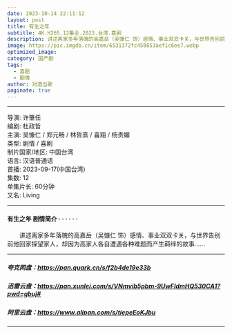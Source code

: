 ```yaml
---
date: 2023-10-14 22:11:12
layout: post
title: 有生之年
subtitle: 4K.H265.12集全.2023.台湾.喜剧
description: 讲述离家多年落魄的高嘉岳（吴慷仁 饰）感情、事业双双卡关，与世界告别前他回家探望家人，却因为高家人各自遭遇各种难题而产生羁绊的故事...
image: https://pic.imgdb.cn/item/6531372fc458853aef1c6ee7.webp
optimized_image: 
category: 国产剧
tags:
  - 喜剧
  - 剧情
author: 对酒当歌
paginate: true
---
```


---

导演: 许肇任  
编剧: 杜政哲  
主演: 吴慷仁 / 郑元畅 / 林哲熹 / 喜翔 / 杨贵媚  
类型: 剧情 / 喜剧  
制片国家/地区: 中国台湾  
语言: 汉语普通话  
首播: 2023-09-17(中国台湾)  
集数: 12  
单集片长: 60分钟  
又名: Living  

---

#### 有生之年 剧情简介 · · · · · ·

　　讲述离家多年落魄的高嘉岳（吴慷仁 饰）感情、事业双双卡关，与世界告别前他回家探望家人，却因为高家人各自遭遇各种难题而产生羁绊的故事……

---

##### 夸克网盘：<https://pan.quark.cn/s/f2b4de19e33b>

##### 迅雷云盘：<https://pan.xunlei.com/s/VNmvib5pbm-9UwFldmHQ530CA1?pwd=gbuj#>

##### 阿里云盘：<https://www.alipan.com/s/tiepeEoKJbu>

---
